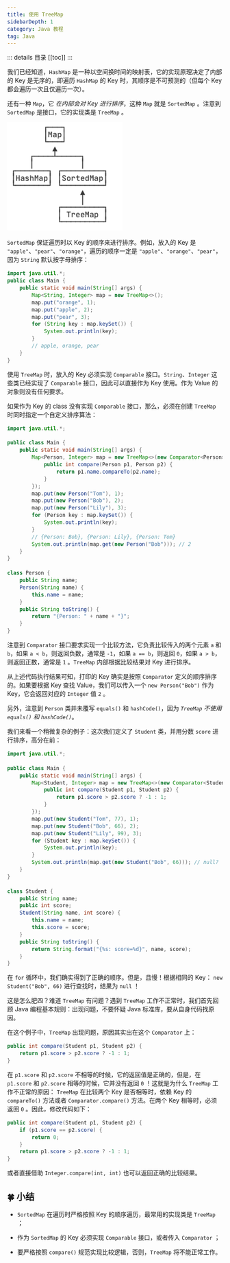 ```yaml
---
title: 使用 TreeMap
sidebarDepth: 1
category: Java 教程
tag: Java
---
```


::: details 目录
[[toc]]
:::

我们已经知道，`HashMap` 是一种以空间换时间的映射表，它的实现原理决定了内部的 Key 是无序的，即遍历 `HashMap` 的 Key 时，其顺序是不可预测的（但每个 Key 都会遍历一次且仅遍历一次）。

还有一种 `Map`，它 _在内部会对 Key 进行排序_，这种 `Map` 就是 `SortedMap` 。注意到 `SortedMap` 是接口，它的实现类是 `TreeMap` 。

![](assets/20221122113033.png)

`SortedMap` 保证遍历时以 Key 的顺序来进行排序。例如，放入的 Key 是 `"apple"`、`"pear"`、`"orange"`，遍历的顺序一定是 `"apple"`、`"orange"`、`"pear"`，因为 `String` 默认按字母排序：

```java
import java.util.*;
public class Main {
    public static void main(String[] args) {
        Map<String, Integer> map = new TreeMap<>();
        map.put("orange", 1);
        map.put("apple", 2);
        map.put("pear", 3);
        for (String key : map.keySet()) {
            System.out.println(key);
        }
        // apple, orange, pear
    }
}
```

使用 `TreeMap` 时，放入的 Key 必须实现 `Comparable` 接口。`String`、`Integer` 这些类已经实现了 `Comparable` 接口，因此可以直接作为 Key 使用。作为 Value 的对象则没有任何要求。

如果作为 Key 的 class 没有实现 `Comparable` 接口，那么，必须在创建 `TreeMap` 时同时指定一个自定义排序算法：

```java {5-9}
import java.util.*;

public class Main {
    public static void main(String[] args) {
        Map<Person, Integer> map = new TreeMap<>(new Comparator<Person>() {
            public int compare(Person p1, Person p2) {
                return p1.name.compareTo(p2.name);
            }
        });
        map.put(new Person("Tom"), 1);
        map.put(new Person("Bob"), 2);
        map.put(new Person("Lily"), 3);
        for (Person key : map.keySet()) {
            System.out.println(key);
        }
        // {Person: Bob}, {Person: Lily}, {Person: Tom}
        System.out.println(map.get(new Person("Bob"))); // 2
    }
}

class Person {
    public String name;
    Person(String name) {
        this.name = name;
    }
    public String toString() {
        return "{Person: " + name + "}";
    }
}
```

注意到 `Comparator` 接口要求实现一个比较方法，它负责比较传入的两个元素 `a` 和 `b`，如果 `a < b`，则返回负数，通常是 `-1`，如果 `a == b`，则返回 `0`，如果 `a > b`，则返回正数，通常是 `1` 。`TreeMap` 内部根据比较结果对 Key 进行排序。

从上述代码执行结果可知，打印的 Key 确实是按照 `Comparator` 定义的顺序排序的。如果要根据 Key 查找 Value，我们可以传入一个 `new Person("Bob")` 作为 Key，它会返回对应的 `Integer` 值 `2` 。

另外，注意到 `Person` 类并未覆写 `equals()` 和 `hashCode()`，因为 _`TreeMap` 不使用 `equals()` 和 `hashCode()`_。

我们来看一个稍微复杂的例子：这次我们定义了 `Student` 类，并用分数 `score` 进行排序，高分在前：

```java {5-9}
import java.util.*;

public class Main {
    public static void main(String[] args) {
        Map<Student, Integer> map = new TreeMap<>(new Comparator<Student>() {
            public int compare(Student p1, Student p2) {
                return p1.score > p2.score ? -1 : 1;
            }
        });
        map.put(new Student("Tom", 77), 1);
        map.put(new Student("Bob", 66), 2);
        map.put(new Student("Lily", 99), 3);
        for (Student key : map.keySet()) {
            System.out.println(key);
        }
        System.out.println(map.get(new Student("Bob", 66))); // null?
    }
}

class Student {
    public String name;
    public int score;
    Student(String name, int score) {
        this.name = name;
        this.score = score;
    }
    public String toString() {
        return String.format("{%s: score=%d}", name, score);
    }
}
```

在 `for` 循环中，我们确实得到了正确的顺序。但是，且慢！根据相同的 Key： `new Student("Bob", 66)` 进行查找时，结果为 `null` ！

这是怎么肥四？难道 `TreeMap` 有问题？遇到 `TreeMap` 工作不正常时，我们首先回顾 Java 编程基本规则：出现问题，不要怀疑 Java 标准库，要从自身代码找原因。

在这个例子中，`TreeMap` 出现问题，原因其实出在这个 `Comparator` 上：

```java
public int compare(Student p1, Student p2) {
    return p1.score > p2.score ? -1 : 1;
}
```

在 `p1.score` 和 `p2.score` 不相等的时候，它的返回值是正确的，但是，在 `p1.score` 和 `p2.score` 相等的时候，它并没有返回 `0` ！这就是为什么 `TreeMap` 工作不正常的原因： `TreeMap` 在比较两个 Key 是否相等时，依赖 Key 的 `compareTo()` 方法或者 `Comparator.compare()` 方法。在两个 Key 相等时，必须返回 `0` 。因此，修改代码如下：

```java
public int compare(Student p1, Student p2) {
    if (p1.score == p2.score) {
        return 0;
    }
    return p1.score > p2.score ? -1 : 1;
}
```

或者直接借助 `Integer.compare(int, int)` 也可以返回正确的比较结果。

## 🍀 小结

- `SortedMap` 在遍历时严格按照 Key 的顺序遍历，最常用的实现类是 `TreeMap` ；

- 作为 `SortedMap` 的 Key 必须实现 `Comparable` 接口，或者传入 `Comparator` ；

- 要严格按照 `compare()` 规范实现比较逻辑，否则，`TreeMap` 将不能正常工作。
